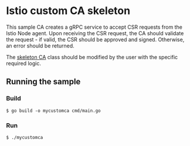 # Istio custom CA skeleton

This sample CA creates a gRPC service to accept CSR requests from the Istio Node agent. Upon receiving the CSR request, the CA should validate the request - if valid, the CSR should be approved and signed. Otherwise, an error should be returned.

The [skeleton CA](pkg/pki/ca/myca.go) class should be modified by the user with the specific required logic.

## Running the sample

### Build 

```shell
$ go build -o mycustomca cmd/main.go
```

### Run 

```shell
$ ./mycustomca
```
